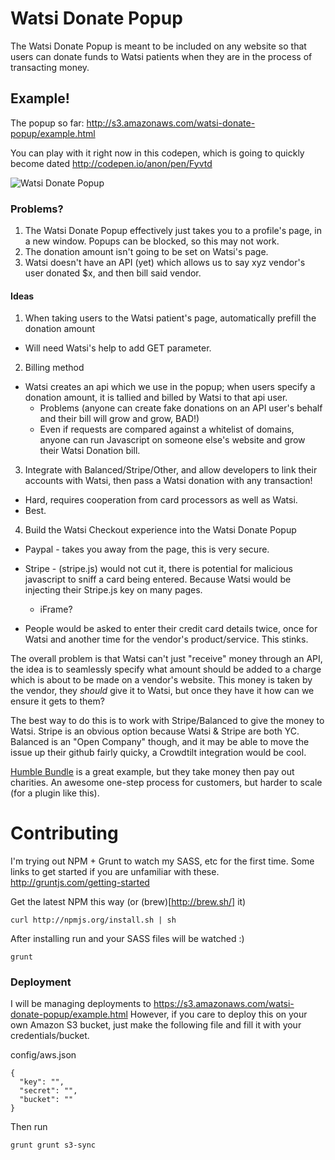 Watsi Donate Popup
===========
The Watsi Donate Popup is meant to be included on any website so that users can donate funds to Watsi patients when they are in the process of transacting money.

## Example!

The popup so far:
http://s3.amazonaws.com/watsi-donate-popup/example.html

You can play with it right now in this codepen, which is going to quickly become dated
http://codepen.io/anon/pen/Fyvtd

![Watsi Donate Popup](http://f.cl.ly/items/2D023a2S2u3h3C3U2L0G/Screen%20Shot%202013-11-11%20at%205.16.38%20PM.png)

### Problems?

1. The Watsi Donate Popup effectively just takes you to a profile's page, in a new window. Popups can be blocked, so this may not work.
2. The donation amount isn't going to be set on Watsi's page.
3. Watsi doesn't have an API (yet) which allows us to say xyz vendor's user donated $x, and then bill said vendor.

#### Ideas

1. When taking users to the Watsi patient's page, automatically prefill the donation amount
  * Will need Watsi's help to add GET parameter.
2. Billing method
  * Watsi creates an api which we use in the popup; when users specify a donation amount, it is tallied and billed by Watsi to that api user.
    * Problems (anyone can create fake donations on an API user's behalf and their bill will grow and grow, BAD!)
    * Even if requests are compared against a whitelist of domains, anyone can run Javascript on someone else's website and grow their Watsi Donation bill.
3. Integrate with Balanced/Stripe/Other, and allow developers to link their accounts with Watsi, then pass a Watsi donation with any transaction!
  * Hard, requires cooperation from card processors as well as Watsi.
  * Best.
4. Build the Watsi Checkout experience into the Watsi Donate Popup
  * Paypal - takes you away from the page, this is very secure.
  * Stripe - (stripe.js) would not cut it, there is potential for malicious javascript to sniff a card being entered. Because Watsi would be injecting their Stripe.js key on many pages.
    * iFrame?

  * People would be asked to enter their credit card details twice, once for Watsi and another time for the vendor's product/service. This stinks.

The overall problem is that Watsi can't just "receive" money through an API, the idea is to seamlessly specify what amount should be added to a charge which is about to be made on a vendor's website. This money is taken by the vendor, they _should_ give it to Watsi, but once they have it how can we ensure it gets to them?

The best way to do this is to work with Stripe/Balanced to give the money to Watsi. Stripe is an obvious option because Watsi & Stripe are both YC. Balanced is an "Open Company" though, and it may be able to move the issue up their github fairly quicky, a Crowdtilt integration would be cool.

[Humble Bundle](https://www.humblebundle.com/) is a great example, but they take money then pay out charities. An awesome one-step process for customers, but harder to scale (for a plugin like this).

# Contributing
 
I'm trying out NPM + Grunt to watch my SASS, etc for the first time.
Some links to get started if you are unfamiliar with these.
http://gruntjs.com/getting-started

Get the latest NPM this way (or (brew)[http://brew.sh/] it)
```
curl http://npmjs.org/install.sh | sh
```

After installing run and your SASS files will be watched :)
```
grunt
```

### Deployment
I will be managing deployments to https://s3.amazonaws.com/watsi-donate-popup/example.html
However, if you care to deploy this on your own Amazon S3 bucket, just make the following file and fill it with your credentials/bucket.

config/aws.json
```
{
  "key": "",
  "secret": "",
  "bucket": ""
}
```

Then run
```
grunt grunt s3-sync
```